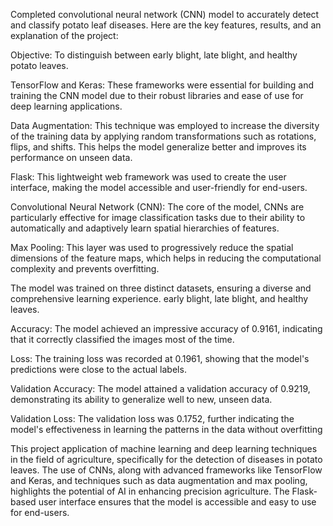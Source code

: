 Completed convolutional neural network (CNN) model to accurately detect and classify potato leaf diseases. Here are the key features, results, and an explanation of the project:

Objective: To distinguish between early blight, late blight, and healthy potato leaves.

TensorFlow and Keras: These frameworks were essential for building and training the CNN model due to their robust libraries and ease of use for deep learning applications.

Data Augmentation: This technique was employed to increase the diversity of the training data by applying random transformations such as rotations, flips, and shifts. This helps the model generalize better and improves its performance on unseen data.

Flask: This lightweight web framework was used to create the user interface, making the model accessible and user-friendly for end-users.

Convolutional Neural Network (CNN): The core of the model, CNNs are particularly effective for image classification tasks due to their ability to automatically and adaptively learn spatial hierarchies of features.

Max Pooling: This layer was used to progressively reduce the spatial dimensions of the feature maps, which helps in reducing the computational complexity and prevents overfitting.

The model was trained on three distinct datasets, ensuring a diverse and comprehensive learning experience. early blight, late blight, and healthy leaves.

Accuracy: The model achieved an impressive accuracy of 0.9161, indicating that it correctly classified the images most of the time.

Loss: The training loss was recorded at 0.1961, showing that the model's predictions were close to the actual labels.

Validation Accuracy: The model attained a validation accuracy of 0.9219, demonstrating its ability to generalize well to new, unseen data.

Validation Loss: The validation loss was 0.1752, further indicating the model's effectiveness in learning the patterns in the data without overfitting

This project application of machine learning and deep learning techniques in the field of agriculture, specifically for the detection of diseases in potato leaves. The use of CNNs, along with advanced frameworks like TensorFlow and Keras, and techniques such as data augmentation and max pooling, highlights the potential of AI in enhancing precision agriculture. The Flask-based user interface ensures that the model is accessible and easy to use for end-users.
